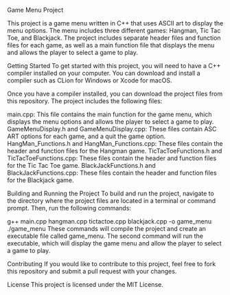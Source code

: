 Game Menu Project

This project is a game menu written in C++ that uses ASCII art to display the menu options. The menu includes three different games: Hangman, Tic Tac Toe, and Blackjack. The project includes separate header files and function files for each game, as well as a main function file that displays the menu and allows the player to select a game to play.

Getting Started
To get started with this project, you will need to have a C++ compiler installed on your computer. You can download and install a compiler such as CLion for Windows or Xcode for macOS.

Once you have a compiler installed, you can download the project files from this repository. The project includes the following files:

main.cpp: This file contains the main function for the game menu, which displays the menu options and allows the player to select a game to play.
GameMenuDisplay.h and GameMenuDisplay.cpp: These files contain ASC ART options for each game, and a quit the game option.
HangMan_Functions.h and HangMan_Functions.cpp: These files contain the header and function files for the Hangman game.
TicTacToeFunctions.h and TicTacToeFunctions.cpp: These files contain the header and function files for the Tic Tac Toe game.
BlackJackFunctions.h and BlackJackFunctions.cpp: These files contain the header and function files for the Blackjack game.

Building and Running the Project
To build and run the project, navigate to the directory where the project files are located in a terminal or command prompt. Then, run the following commands:

g++ main.cpp hangman.cpp tictactoe.cpp blackjack.cpp -o game_menu
./game_menu
These commands will compile the project and create an executable file called game_menu. The second command will run the executable, which will display the game menu and allow the player to select a game to play.

Contributing
If you would like to contribute to this project, feel free to fork this repository and submit a pull request with your changes.

License
This project is licensed under the MIT License.
